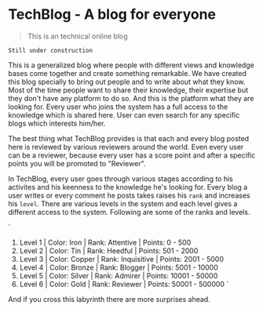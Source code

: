 # TechBlog - A blog for everyone
> This is an technical online blog

`Still under construction`

This is a generalized blog where people with different views and knowledge bases come together and create something remarkable.
We have created this blog specially to bring out people and to write about what they know. Most of the time people want to share their knowledge, their expertise but they don't have any platform to do so. And this is the platform what they are looking for. Every user who joins the system has a full access to the knowledge which is shared here. User can even search for any specific blogs which interests him/her.

The best thing what TechBlog provides is that each and every blog posted here is reviewed by various reviewers around the world. Even every user can be a reviewer, because every user has a score point and after a specific points you will be promoted to "Reviewer".

In TechBlog, every user goes through various stages according to his activites and his keenness to the knowledge he's looking for. Every blog a user writes or every comment he posts takes raises his `rank` and increases his `level`. There are various levels in the system and each level gives a different access to the system. Following are some of the ranks and levels.

`
1. Level 1 | Color: Iron   | Rank: Attentive   | Points: 0     - 500
2. Level 2 | Color: Tin    | Rank: Heedful     | Points: 501   - 2000
3. Level 3 | Color: Copper | Rank: Inquisitive | Points: 2001  - 5000
4. Level 4 | Color: Bronze | Rank: Blogger     | Points: 5001  - 10000
5. Level 5 | Color: Silver | Rank: Admirer     | Points: 10001 - 50000
6. Level 6 | Color: Gold   | Rank: Reviewer    | Points: 50001 - 500000
`

And if you cross this labyrinth there are more surprises ahead.
